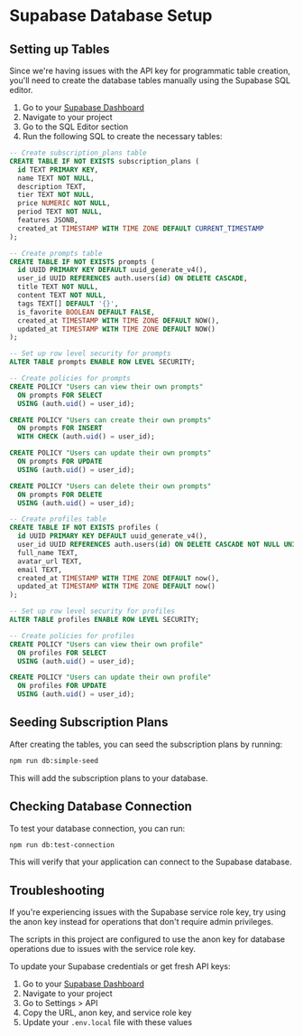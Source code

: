 # Supabase Database Setup

## Setting up Tables

Since we're having issues with the API key for programmatic table creation, you'll need to create the database tables manually using the Supabase SQL editor.

1. Go to your [Supabase Dashboard](https://app.supabase.io/)
2. Navigate to your project
3. Go to the SQL Editor section
4. Run the following SQL to create the necessary tables:

```sql
-- Create subscription_plans table
CREATE TABLE IF NOT EXISTS subscription_plans (
  id TEXT PRIMARY KEY,
  name TEXT NOT NULL,
  description TEXT,
  tier TEXT NOT NULL,
  price NUMERIC NOT NULL,
  period TEXT NOT NULL,
  features JSONB,
  created_at TIMESTAMP WITH TIME ZONE DEFAULT CURRENT_TIMESTAMP
);

-- Create prompts table
CREATE TABLE IF NOT EXISTS prompts (
  id UUID PRIMARY KEY DEFAULT uuid_generate_v4(),
  user_id UUID REFERENCES auth.users(id) ON DELETE CASCADE,
  title TEXT NOT NULL,
  content TEXT NOT NULL,
  tags TEXT[] DEFAULT '{}',
  is_favorite BOOLEAN DEFAULT FALSE,
  created_at TIMESTAMP WITH TIME ZONE DEFAULT NOW(),
  updated_at TIMESTAMP WITH TIME ZONE DEFAULT NOW()
);

-- Set up row level security for prompts
ALTER TABLE prompts ENABLE ROW LEVEL SECURITY;

-- Create policies for prompts
CREATE POLICY "Users can view their own prompts"
  ON prompts FOR SELECT
  USING (auth.uid() = user_id);

CREATE POLICY "Users can create their own prompts"
  ON prompts FOR INSERT
  WITH CHECK (auth.uid() = user_id);

CREATE POLICY "Users can update their own prompts"
  ON prompts FOR UPDATE
  USING (auth.uid() = user_id);

CREATE POLICY "Users can delete their own prompts"
  ON prompts FOR DELETE
  USING (auth.uid() = user_id);

-- Create profiles table
CREATE TABLE IF NOT EXISTS profiles (
  id UUID PRIMARY KEY DEFAULT uuid_generate_v4(),
  user_id UUID REFERENCES auth.users(id) ON DELETE CASCADE NOT NULL UNIQUE,
  full_name TEXT,
  avatar_url TEXT,
  email TEXT,
  created_at TIMESTAMP WITH TIME ZONE DEFAULT now(),
  updated_at TIMESTAMP WITH TIME ZONE DEFAULT now()
);

-- Set up row level security for profiles
ALTER TABLE profiles ENABLE ROW LEVEL SECURITY;

-- Create policies for profiles
CREATE POLICY "Users can view their own profile"
  ON profiles FOR SELECT
  USING (auth.uid() = user_id);

CREATE POLICY "Users can update their own profile"
  ON profiles FOR UPDATE
  USING (auth.uid() = user_id);
```

## Seeding Subscription Plans

After creating the tables, you can seed the subscription plans by running:

```bash
npm run db:simple-seed
```

This will add the subscription plans to your database.

## Checking Database Connection

To test your database connection, you can run:

```bash
npm run db:test-connection
```

This will verify that your application can connect to the Supabase database.

## Troubleshooting

If you're experiencing issues with the Supabase service role key, try using the anon key instead for operations that don't require admin privileges.

The scripts in this project are configured to use the anon key for database operations due to issues with the service role key.

To update your Supabase credentials or get fresh API keys:

1. Go to your [Supabase Dashboard](https://app.supabase.io/)
2. Navigate to your project
3. Go to Settings > API
4. Copy the URL, anon key, and service role key
5. Update your `.env.local` file with these values 